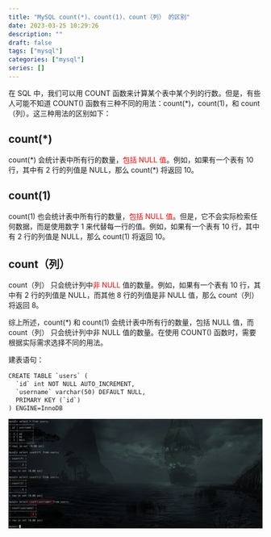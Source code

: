 ```yaml
---
title: "MySQL count(*)、count(1)、count（列） 的区别"
date: 2023-03-25 10:29:26
description: ""
draft: false
tags: ["mysql"]
categories: ["mysql"]
series: []
---
```


在 SQL 中，我们可以用 COUNT 函数来计算某个表中某个列的行数。但是，有些人可能不知道 COUNT() 函数有三种不同的用法：count(\*)，count(1)，和 count（列）。这三种用法的区别如下：

## count(\*)

count(\*) 会统计表中所有行的数量，<font color="#ff0000">包括 NULL 值</font>。例如，如果有一个表有 10 行，其中有 2 行的列值是 NULL，那么 count(\*) 将返回 10。

## count(1)

count(1) 也会统计表中所有行的数量，<font color="#ff0000">包括 NULL 值</font>。但是，它不会实际检索任何数据，而是使用数字 1 来代替每一行的值。例如，如果有一个表有 10 行，其中有 2 行的列值是 NULL，那么 count(1) 将返回 10。

## count（列）

count（列） 只会统计列中<font color="#ff0000">非 NULL </font>值的数量。例如，如果有一个表有 10 行，其中有 2 行的列值是 NULL，而其他 8 行的列值是非 NULL 值，那么 count（列） 将返回 8。

综上所述，count(\*) 和 count(1) 会统计表中所有行的数量，包括 NULL 值，而 count（列） 只会统计列中非 NULL 值的数量。在使用 COUNT() 函数时，需要根据实际需求选择不同的用法。

建表语句：

```mysql
CREATE TABLE `users` (
  `id` int NOT NULL AUTO_INCREMENT,
  `username` varchar(50) DEFAULT NULL,
  PRIMARY KEY (`id`)
) ENGINE=InnoDB
```

![](https://raw.githubusercontent.com/zzkrix/blog-images/main/assets/image-20230325101713869.png)
